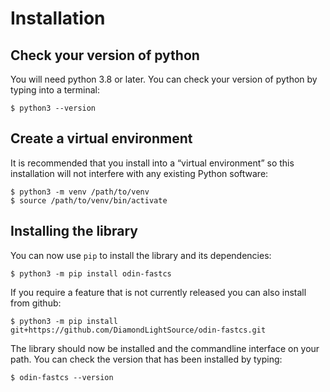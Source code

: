 # Installation

## Check your version of python

You will need python 3.8 or later. You can check your version of python by
typing into a terminal:

```
$ python3 --version
```

## Create a virtual environment

It is recommended that you install into a “virtual environment” so this
installation will not interfere with any existing Python software:

```
$ python3 -m venv /path/to/venv
$ source /path/to/venv/bin/activate
```

## Installing the library

You can now use `pip` to install the library and its dependencies:

```
$ python3 -m pip install odin-fastcs
```

If you require a feature that is not currently released you can also install
from github:

```
$ python3 -m pip install git+https://github.com/DiamondLightSource/odin-fastcs.git
```

The library should now be installed and the commandline interface on your path.
You can check the version that has been installed by typing:

```
$ odin-fastcs --version
```

